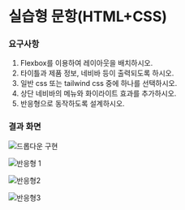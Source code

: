 # 실습형 문항(HTML+CSS)

### 요구사항
1. Flexbox를 이용하여 레이아웃을 배치하시오.
2. 타이틀과 제품 정보, 네비바 등이 출력되도록 하시오.
3. 일반 css 또는 tailwind css 중에 하나를 선택하시오.
4. 상단 네비바의 메뉴와 화이라이트 효과를 추가하시오.
5. 반응형으로 동작하도록 설계하시오.

### 결과 화면
![드롭다운 구현](https://github.com/user-attachments/assets/463ab937-7a4e-4592-aeb3-2a808b5294ed)

![반응형 1](https://github.com/user-attachments/assets/7d5d2dff-df85-4cd8-bc7d-469d94513090)

![반응형2](https://github.com/user-attachments/assets/14117896-0824-492c-95f6-126f1ec9b975)

![반응형3](https://github.com/user-attachments/assets/c2bb3162-4bee-4793-b3fe-8185e0c765d7)



